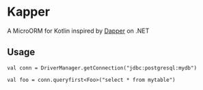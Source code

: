 # Kapper
A MicroORM for Kotlin inspired by [Dapper](https://github.com/StackExchange/Dapper) on .NET

## Usage
```
val conn = DriverManager.getConnection("jdbc:postgresql:mydb")

val foo = conn.queryfirst<Foo>("select * from mytable")
```
